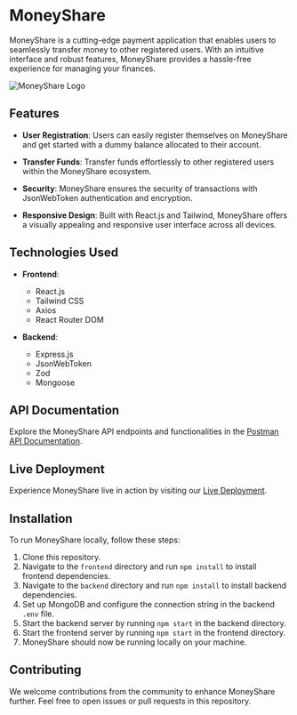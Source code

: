 # MoneyShare

MoneyShare is a cutting-edge payment application that enables users to seamlessly transfer money to other registered users. With an intuitive interface and robust features, MoneyShare provides a hassle-free experience for managing your finances.

![MoneyShare Logo](link-to-logo)

## Features

- **User Registration**: Users can easily register themselves on MoneyShare and get started with a dummy balance allocated to their account.
  
- **Transfer Funds**: Transfer funds effortlessly to other registered users within the MoneyShare ecosystem.

- **Security**: MoneyShare ensures the security of transactions with JsonWebToken authentication and encryption.

- **Responsive Design**: Built with React.js and Tailwind, MoneyShare offers a visually appealing and responsive user interface across all devices.

## Technologies Used

- **Frontend**: 
  - React.js
  - Tailwind CSS
  - Axios
  - React Router DOM

- **Backend**: 
  - Express.js
  - JsonWebToken
  - Zod
  - Mongoose

## API Documentation

Explore the MoneyShare API endpoints and functionalities in the [Postman API Documentation](link-to-postman-docs).

## Live Deployment

Experience MoneyShare live in action by visiting our [Live Deployment](link-to-live-deployment).

## Installation

To run MoneyShare locally, follow these steps:

1. Clone this repository.
2. Navigate to the `frontend` directory and run `npm install` to install frontend dependencies.
3. Navigate to the `backend` directory and run `npm install` to install backend dependencies.
4. Set up MongoDB and configure the connection string in the backend `.env` file.
5. Start the backend server by running `npm start` in the backend directory.
6. Start the frontend server by running `npm start` in the frontend directory.
7. MoneyShare should now be running locally on your machine.

## Contributing

We welcome contributions from the community to enhance MoneyShare further. Feel free to open issues or pull requests in this repository.
